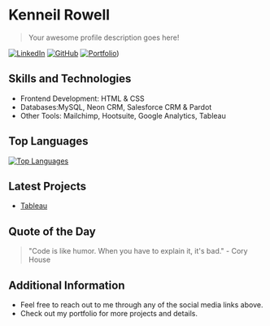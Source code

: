 <!-- Replace with your profile name and description -->
# Kenneil Rowell
> Your awesome profile description goes here!

<!-- Replace with your social media and contact information -->
[![LinkedIn](https://img.shields.io/badge/-LinkedIn-blue?style=flat&logo=linkedin&logoColor=white)](https://www.linkedin.com/in/kenneilrowell)
[![GitHub](https://img.shields.io/badge/-GitHub-black?style=flat&logo=github&logoColor=white)](https://github.com/krowell0)
[![Portfolio](https://img.shields.io/badge/-Portfolio-black?style=flat&logo=google-chrome&logoColor=white)](https://github.com/krowell0/KRowell.Github.io.portfolio.git))

<!-- Replace with your preferred programming languages and technologies -->
## Skills and Technologies
- Frontend Development: HTML & CSS
- Databases:MySQL, Neon CRM, Salesforce CRM & Pardot
- Other Tools: Mailchimp, Hootsuite, Google Analytics, Tableau


<!-- Replace with your top programming languages -->
## Top Languages
[![Top Languages](https://github-readme-stats.vercel.app/api/top-langs/?username=yourusername&layout=compact&hide=jupyter%20notebook&langs_count=6&exclude_repo=repo1,repo2)](https://github.com/krowell0)


<!-- Replace with your blog posts or latest project details -->
##  Latest Projects
- [Tableau](https://public.tableau.com/app/profile/kenneil.rowell)


<!-- Replace with your favorite programming quote -->
## Quote of the Day
> "Code is like humor. When you have to explain it, it's bad." - Cory House

<!-- Replace with any other sections or information you want to include -->
## Additional Information
- Feel free to reach out to me through any of the social media links above.
- Check out my portfolio for more projects and details.
